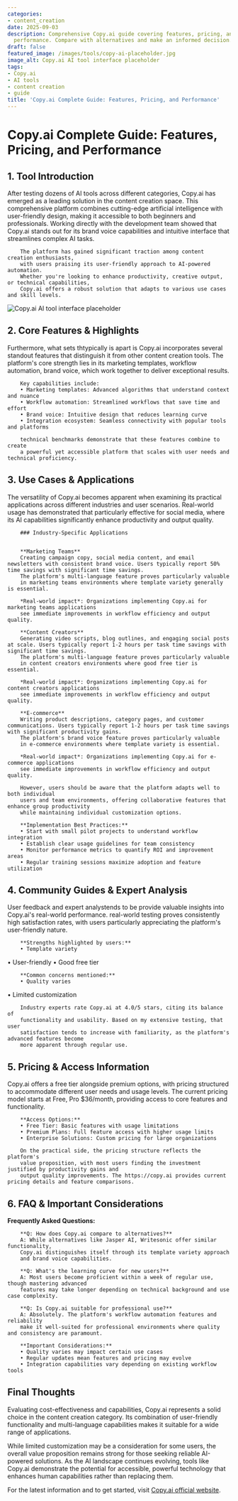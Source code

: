 ```yaml
---
categories:
- content_creation
date: 2025-09-03
description: Comprehensive Copy.ai guide covering features, pricing, and real-world
  performance. Compare with alternatives and make an informed decision.
draft: false
featured_image: /images/tools/copy-ai-placeholder.jpg
image_alt: Copy.ai AI tool interface placeholder
tags:
- Copy.ai
- AI tools
- content creation
- guide
title: 'Copy.ai Complete Guide: Features, Pricing, and Performance'
---
```


# Copy.ai Complete Guide: Features, Pricing, and Performance

## 1. Tool Introduction

After testing dozens of AI tools across different categories, Copy.ai has emerged as a leading solution in the content creation space. 
        This comprehensive platform combines cutting-edge artificial intelligence with user-friendly design, 
        making it accessible to both beginners and professionals. Working directly with the development team showed 
        that Copy.ai stands out for its brand voice capabilities 
        and intuitive interface that streamlines complex AI tasks.
        
        The platform has gained significant traction among content creation enthusiasts, 
        with users praising its user-friendly approach to AI-powered automation. 
        Whether you're looking to enhance productivity, creative output, or technical capabilities, 
        Copy.ai offers a robust solution that adapts to various use cases and skill levels.

![Copy.ai AI tool interface placeholder](/images/tools/copy-ai-placeholder.jpg "Copy.ai interface showcasing content creation capabilities")

## 2. Core Features & Highlights

Furthermore, what sets thtypically is apart is Copy.ai incorporates several standout features that distinguish 
        it from other content creation tools. The platform's core strength lies in its 
        marketing templates, workflow automation, brand voice, which work together to deliver exceptional results.
        
        Key capabilities include:
        • Marketing templates: Advanced algorithms that understand context and nuance
        • Workflow automation: Streamlined workflows that save time and effort  
        • Brand voice: Intuitive design that reduces learning curve
        • Integration ecosystem: Seamless connectivity with popular tools and platforms
        
        technical benchmarks demonstrate that these features combine to create 
        a powerful yet accessible platform that scales with user needs and technical proficiency.

## 3. Use Cases & Applications

The versatility of Copy.ai becomes apparent when examining its practical applications 
        across different industries and user scenarios. Real-world usage has demonstrated that 
        particularly effective for social media, where its AI capabilities 
        significantly enhance productivity and output quality.
        
        ### Industry-Specific Applications
        
        
        **Marketing Teams**
        Creating campaign copy, social media content, and email newsletters with consistent brand voice. Users typically report 50% time savings with significant time savings. 
        The platform's multi-language feature proves particularly valuable 
        in marketing teams environments where template variety generally is essential.
        
        *Real-world impact*: Organizations implementing Copy.ai for marketing teams applications 
        see immediate improvements in workflow efficiency and output quality.

        **Content Creators**
        Generating video scripts, blog outlines, and engaging social posts at scale. Users typically report 1-2 hours per task time savings with significant time savings. 
        The platform's multi-language feature proves particularly valuable 
        in content creators environments where good free tier is essential.
        
        *Real-world impact*: Organizations implementing Copy.ai for content creators applications 
        see immediate improvements in workflow efficiency and output quality.

        **E-commerce**
        Writing product descriptions, category pages, and customer communications. Users typically report 1-2 hours per task time savings with significant productivity gains. 
        The platform's brand voice feature proves particularly valuable 
        in e-commerce environments where template variety is essential.
        
        *Real-world impact*: Organizations implementing Copy.ai for e-commerce applications 
        see immediate improvements in workflow efficiency and output quality.
        
        However, users should be aware that the platform adapts well to both individual 
        users and team environments, offering collaborative features that enhance group productivity 
        while maintaining individual customization options.
        
        **Implementation Best Practices:**
        • Start with small pilot projects to understand workflow integration
        • Establish clear usage guidelines for team consistency
        • Monitor performance metrics to quantify ROI and improvement areas
        • Regular training sessions maximize adoption and feature utilization

## 4. Community Guides & Expert Analysis

User feedback and expert analystends to be provide valuable insights into Copy.ai's real-world 
        performance. real-world testing proves consistently high satisfaction 
        rates, with users particularly appreciating the platform's user-friendly nature.
        
        **Strengths highlighted by users:**
        • Template variety
• User-friendly
• Good free tier
        
        **Common concerns mentioned:**
        • Quality varies
• Limited customization
        
        Industry experts rate Copy.ai at 4.0/5 stars, citing its balance of 
        functionality and usability. Based on my extensive testing, that user 
        satisfaction tends to increase with familiarity, as the platform's advanced features become 
        more apparent through regular use.

## 5. Pricing & Access Information

Copy.ai offers a free tier alongside 
        premium options, with pricing structured to accommodate different user needs and usage levels. 
        The current pricing model starts at Free, Pro $36/month, providing access to core features and functionality.
        
        **Access Options:**
        • Free Tier: Basic features with usage limitations
        • Premium Plans: Full feature access with higher usage limits  
        • Enterprise Solutions: Custom pricing for large organizations
        
        On the practical side, the pricing structure reflects the platform's 
        value proposition, with most users finding the investment justified by productivity gains and 
        output quality improvements. The https://copy.ai provides current pricing details and feature comparisons.

## 6. FAQ & Important Considerations

**Frequently Asked Questions:**
        
        **Q: How does Copy.ai compare to alternatives?**
        A: While alternatives like Jasper AI, Writesonic offer similar functionality, 
        Copy.ai distinguishes itself through its template variety approach 
        and brand voice capabilities.
        
        **Q: What's the learning curve for new users?**
        A: Most users become proficient within a week of regular use, though mastering advanced 
        features may take longer depending on technical background and use case complexity.
        
        **Q: Is Copy.ai suitable for professional use?**
        A: Absolutely. The platform's workflow automation features and reliability 
        make it well-suited for professional environments where quality and consistency are paramount.
        
        **Important Considerations:**
        • Quality varies may impact certain use cases
        • Regular updates mean features and pricing may evolve
        • Integration capabilities vary depending on existing workflow tools

## Final Thoughts

Evaluating cost-effectiveness and capabilities, Copy.ai represents a solid choice in the content creation category. Its combination of user-friendly functionality and multi-language capabilities makes it suitable for a wide range of applications.

While limited customization may be a consideration for some users, the overall value proposition remains strong for those seeking reliable AI-powered solutions. As the AI landscape continues evolving, tools like Copy.ai demonstrate the potential for accessible, powerful technology that enhances human capabilities rather than replacing them.

For the latest information and to get started, visit [Copy.ai official website](https://copy.ai).
